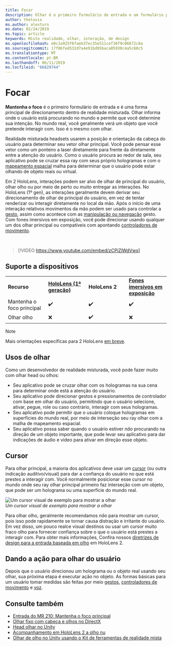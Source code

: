 ```yaml
---
title: Focar
description: Olhar é o primeiro formulário de entrada e um formulário principal de direcionamento de dentro de realidade misturada.
author: thetuvix
ms.author: alexturn
ms.date: 02/24/2019
ms.topic: article
keywords: Misto realidade, olhar, interação, de design
ms.openlocfilehash: e0c1a925f6faeb37ec35e511cef36f9c06672c8a
ms.sourcegitcommit: 17f86fed532d7a4e91bd95baca05930c4a5c68c5
ms.translationtype: MT
ms.contentlocale: pt-BR
ms.lasthandoff: 06/11/2019
ms.locfileid: "66829744"
---
```

# <a name="gaze"></a>Focar

**Mantenha o foco** é o primeiro formulário de entrada e é uma forma principal de direcionamento dentro de realidade misturada. Olhar informa onde o usuário está procurando no mundo e permite que você determine sua intenção. No mundo real, você geralmente verá um objeto que você pretende interagir com. Isso é o mesmo com olhar.

Realidade misturada headsets usarem a posição e orientação da cabeça do usuário para determinar seu vetor olhar principal. Você pode pensar esse vetor como um ponteiro a laser diretamente para frente da diretamente entre a atenção do usuário. Como o usuário procura ao redor de sala, seu aplicativo pode se cruzar essa ray com seus próprio hologramas e com o [mapeamento espacial](spatial-mapping.md) malha para determinar que o usuário pode estar olhando de objeto reais ou virtual.

Em 2 HoloLens, interações podem ser alvo de olhar de principal do usuário, olhar olho ou por meio de perto ou muito entregar as interações.
No HoloLens (1º gen), as interações geralmente devem derivar seu direcionamento de olhar de principal do usuário, em vez de tentar renderizar ou interagir diretamente no local da mão. Após o início de uma interação relativos movimentos da mão podem ser usado para controlar a [gesto](gestures.md), assim como acontece com as [manipulação ou navegação](gestures.md#composite-gestures) gesto. Com fones imersivos em exposição, você pode direcionar usando qualquer um dos olhar principal ou compatíveis com apontando [controladores de movimento](motion-controllers.md).

<br>

>[!VIDEO https://www.youtube.com/embed/zCPiZlWdVws]

## <a name="device-support"></a>Suporte a dispositivos

<table>
    <colgroup>
    <col width="25%" />
    <col width="25%" />
    <col width="25%" />
    <col width="25%" />
    </colgroup>
    <tr>
        <td><strong>Recurso</strong></td>
        <td><a href="hololens-hardware-details.md"><strong>HoloLens (1ª geração)</strong></a></td>
        <td><strong>HoloLens 2</strong></td>
        <td><a href="immersive-headset-hardware-details.md"><strong>Fones imersivos em exposição</strong></a></td>
    </tr>
     <tr>
        <td>Mantenha o foco principal</td>
        <td>✔️</td>
        <td>✔️</td>
        <td>✔️</td>
    </tr>
     <tr>
        <td>Olhar olho</td>
        <td>❌</td>
        <td>✔️</td>
        <td>❌</td>
    </tr>
</table>

> [!NOTE]
> Mais orientações específicas para 2 HoloLens [em breve](index.md#news-and-notes).


## <a name="uses-of-gaze"></a>Usos de olhar

Como um desenvolvedor de realidade misturada, você pode fazer muito com olhar head ou olhos:
* Seu aplicativo pode se cruzar olhar com os hologramas na sua cena para determinar onde está a atenção do usuário.
* Seu aplicativo pode direcionar gestos e pressionamentos de controlador com base em olhar do usuário, permitindo que o usuário selecione, ativar, pegue, role ou caso contrário, interagir com seus hologramas.
* Seu aplicativo pode permitir que o usuário coloque hologramas em superfícies do mundo real, por meio de interseção seu ray olhar com a malha de mapeamento espacial.
* Seu aplicativo possa saber quando o usuário estiver *não* procurando na direção de um objeto importante, que pode levar seu aplicativo para dar indicações de áudio e vídeo para ativar em direção esse objeto.

## <a name="cursor"></a>Cursor

Para olhar principal, a maioria dos aplicativos deve usar um [cursor](cursors.md) (ou outra indicação auditivo/visual) para dar a confiança do usuário no que está prestes a interagir com. Você normalmente posicionar esse cursor no mundo onde seu ray olhar principal primeiro faz interseção com um objeto, que pode ser um holograma ou uma superfície do mundo real.

![Um cursor visual de exemplo para mostrar a olhar](images/cursor.jpg)<br>
*Um cursor visual de exemplo para mostrar a olhar*

Para olhar olho, geralmente recomendamos *não* para mostrar um cursor, pois isso pode rapidamente se tornar causa distração e irritante do usuário. Em vez disso, um pouco realce visual destinos ou usar um cursor muito fraco olho para fornecer confiança sobre o que o usuário está prestes a interagir com. Para obter mais informações, Confira nossos [diretrizes de design para a entrada baseada em olho](eye-tracking.md) em HoloLens 2.

## <a name="giving-action-to-the-users-gaze"></a>Dando a ação para olhar do usuário

Depois que o usuário direcionou um holograma ou o objeto real usando seu olhar, sua próxima etapa é executar ação no objeto. As formas básicas para um usuário tomar medidas são feitas por meio [gestos](gestures.md), [controladores de movimento](motion-controllers.md) e [voz](voice-input.md).

## <a name="see-also"></a>Consulte também
* [Entrada do MR 210: Mantenha o foco principal](holograms-210.md)
* [Olhar fixo com cabeça e olhos no DirectX](gaze-in-directx.md)
* [Head olhar no Unity](gaze-in-unity.md)
* [Acompanhamento em HoloLens 2 a olho nu](eye-tracking.md)
* [Olhar de olho no Unity usando o Kit de ferramentas de realidade mista](https://aka.ms/mrtk-eyes)

